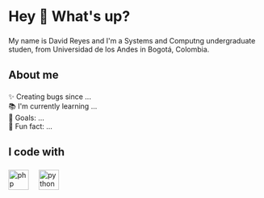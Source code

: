 <h1 align="left">Hey 👋 What's up?</h1>

###

<p align="left">My name is David Reyes and I'm a Systems and Computng undergraduate studen, from Universidad de los Andes in Bogotá, Colombia. </p>

###

<h2 align="left">About me</h2>

###

<p align="left">✨ Creating bugs since ...<br>📚 I'm currently learning ...<br>🎯 Goals: ...<br>🎲 Fun fact: ...</p>

###

<h2 align="left">I code with</h2>

###

<div align="left">
  <img src="https://cdn-icons-png.flaticon.com/512/919/919830.png" height="40" alt="php logo"  />
  <img width="12" />
  <img src="https://upload.wikimedia.org/wikipedia/commons/thumb/c/c3/Python-logo-notext.svg/1200px-Python-logo-notext.svg.png" height="40" alt="python logo"  />
  <img width="12" />

</div>




###

###
